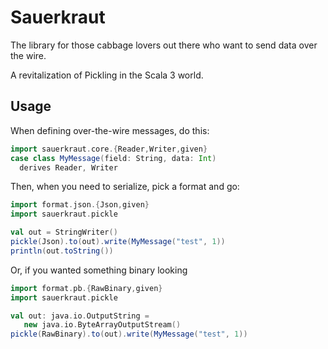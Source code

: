 # Sauerkraut

The library for those cabbage lovers out there who want
to send data over the wire.

A revitalization of Pickling in the Scala 3 world.

## Usage

When defining over-the-wire messages, do this:

```scala
import sauerkraut.core.{Reader,Writer,given}
case class MyMessage(field: String, data: Int)
  derives Reader, Writer
```

Then, when you need to serialize, pick a format and go:

```scala
import format.json.{Json,given}
import sauerkraut.pickle

val out = StringWriter()
pickle(Json).to(out).write(MyMessage("test", 1))
println(out.toString())
```

Or, if you wanted something binary looking

```scala
import format.pb.{RawBinary,given}
import sauerkraut.pickle

val out: java.io.OutputString =
   new java.io.ByteArrayOutputStream()
pickle(RawBinary).to(out).write(MyMessage("test", 1))
```